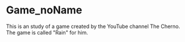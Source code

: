 # Game_noName
This is an study of a game created by the YouTube channel The Cherno. The game is called "Rain" for him.
